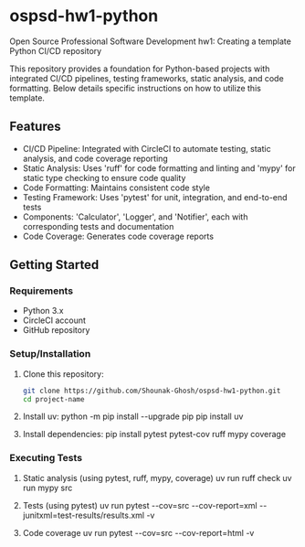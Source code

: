 # ospsd-hw1-python
Open Source Professional Software Development hw1: Creating a template Python CI/CD repository

This repository provides a foundation for Python-based projects with integrated CI/CD pipelines, testing frameworks, static analysis, and code formatting. Below details specific instructions on how to utilize this template.

## Features
- CI/CD Pipeline: Integrated with CircleCI to automate testing, static analysis, and code coverage reporting
- Static Analysis: Uses 'ruff' for code formatting and linting and 'mypy' for static type checking to ensure code quality
- Code Formatting: Maintains consistent code style
- Testing Framework: Uses 'pytest' for unit, integration, and end-to-end tests
- Components: 'Calculator', 'Logger', and 'Notifier', each with corresponding tests and documentation
- Code Coverage: Generates code coverage reports

## Getting Started
### Requirements
- Python 3.x
- CircleCI account
- GitHub repository

### Setup/Installation
1. Clone this repository:
    ```bash
    git clone https://github.com/Shounak-Ghosh/ospsd-hw1-python.git
    cd project-name

2. Install uv:
    python -m pip install --upgrade pip
    pip install uv

3. Install dependencies:
    pip install pytest pytest-cov ruff mypy coverage

### Executing Tests
1. Static analysis (using pytest, ruff, mypy, coverage)
    uv run ruff check
    uv run mypy src

2. Tests (using pytest)
    uv run pytest --cov=src --cov-report=xml --junitxml=test-results/results.xml -v

3. Code coverage
    uv run pytest --cov=src --cov-report=html -v